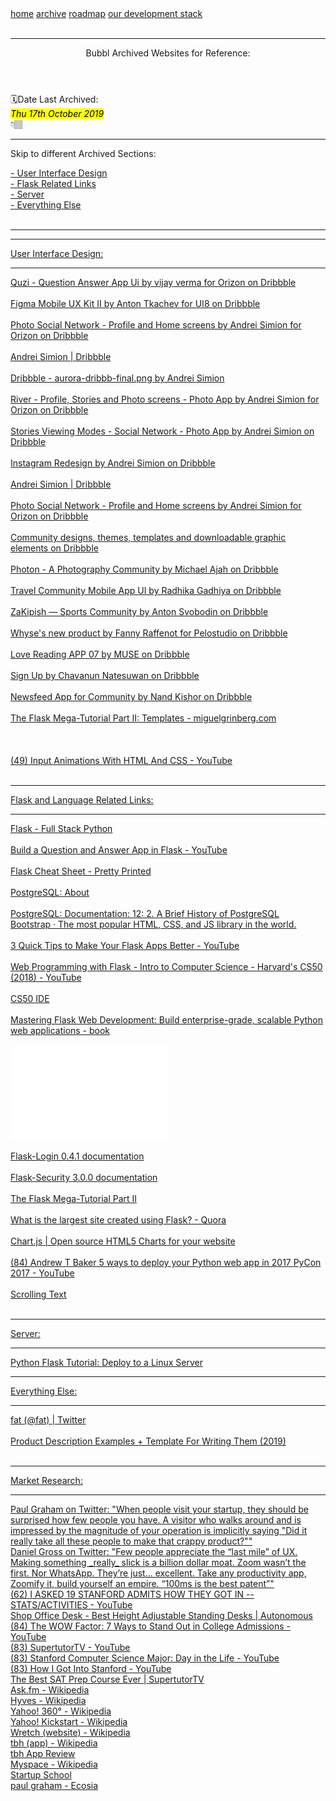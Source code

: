 <!DOCTYPE html>
<html lang="en" dir="ltr">
  <head>
    <meta charset="utf-8">
    <link rel="stylesheet" href="index.css">
    <title>Charlie Kilner's WWW Archive</title>
  </head>
  <body>
  </html>
  <div class="date">
    <a class="menu" href="home.html">home</a>
    <a class="activemenu" href="index.html">archive</a>
    <a class="menu" href="roadmap.html">roadmap</a>
    <a class="menu" href="stack.html">our development stack</a>
</div>
<br>
<hr>
          <header href="index.html">Bubbl Archived Websites for Reference:<br></header>
          <a>🗓Date Last Archived: <br><mark><i>Thu 17th October 2019</i></mark><br>👇🏽</a>
<hr>
</div>
<div class="links">
<p class="sections1" href="">Skip to different Archived Sections:<br></p>
<a class="sections" href="">- User Interface Design</a><br>
<a class="sections" href="">- Flask Related Links</a><br>
<a class="sections" href="">- Server</a><br>
<a class="sections" href="">- Everything Else</a><br><br>
<hr>
</div>
<hr>
<div  class="links1"><a class="sections" href="">User Interface Design:</a><br></div>
<hr>
<a href="https://dribbble.com/shots/6681943-Quzi-Question-Answer-App-Ui">Quzi - Question Answer App Ui by vijay verma for Orizon on Dribbble</a><br><br>
<a href="https://dribbble.com/shots/7379114-Figma-Mobile-UX-Kit-II">Figma Mobile UX Kit II by Anton Tkachev for UI8 on Dribbble</a><br><br>
<a href="https://dribbble.com/shots/6990134-Photo-Social-Network-Profile-and-Home-screens">Photo Social Network - Profile and Home screens by Andrei Simion for Orizon on Dribbble</a><br><br>
<a href="https://dribbble.com/andreisimion">Andrei Simion | Dribbble</a><br><br>
<a href="https://dribbble.com/shots/6990134-Photo-Social-Network-Profile-and-Home-screens/attachments">Dribbble - aurora-dribbb-final.png by Andrei Simion</a><br><br>
<a href="https://dribbble.com/shots/7149155-River-Profile-Stories-and-Photo-screens-Photo-App">River - Profile, Stories and Photo screens - Photo App by Andrei Simion for Orizon on Dribbble</a><br><br>
<a href="https://dribbble.com/shots/6277390-Stories-Viewing-Modes-Social-Network-Photo-App">Stories Viewing Modes - Social Network - Photo App by Andrei Simion on Dribbble</a><br><br>
<a href="https://dribbble.com/shots/3815138-Instagram-Redesign">Instagram Redesign by Andrei Simion on Dribbble</a><br><br>
<a href="https://dribbble.com/andreisimion">Andrei Simion | Dribbble</a><br><br>
<a href="https://dribbble.com/shots/6990134-Photo-Social-Network-Profile-and-Home-screens">Photo Social Network - Profile and Home screens by Andrei Simion for Orizon on Dribbble</a><br><br>
<a href="https://dribbble.com/tags/community">Community designs, themes, templates and downloadable graphic elements on Dribbble</a><br><br>
<a href="https://dribbble.com/shots/7450441-Photon-A-Photography-Community">Photon - A Photography Community by Michael Ajah on Dribbble</a><br><br>
<a href="https://dribbble.com/shots/7429327-Travel-Community-Mobile-App-UI">Travel Community Mobile App UI by Radhika Gadhiya on Dribbble</a><br><br>
<a href="https://dribbble.com/shots/7417668-ZaKipish-Sports-Community">ZaKipish — Sports Community by Anton Svobodin on Dribbble</a><br><br>
<a href="https://dribbble.com/shots/7423730-Whyse-s-new-product">Whyse's new product by Fanny Raffenot for Pelostudio on Dribbble</a><br><br>
<a href="https://dribbble.com/shots/7375139-Love-Reading-APP-07">Love Reading APP 07 by MUSE on Dribbble</a><br><br>
<a href="https://dribbble.com/shots/7365391--DailyUI-01-Sign-Up">Sign Up by Chavanun Natesuwan on Dribbble</a><br><br>
<a href="https://dribbble.com/shots/7350459-Newsfeed-App-for-Community">Newsfeed App for Community by Nand Kishor on Dribbble</a><br><br>
<a href="https://blog.miguelgrinberg.com/post/the-flask-mega-tutorial-part-ii-templates">The Flask Mega-Tutorial Part II: Templates - miguelgrinberg.com</a><br><br></a><br><br>
<a href="https://www.youtube.com/watch?v=IxRJ8vplzAo">(49) Input Animations With HTML And CSS - YouTube</a><br><br>

<hr>
<div class="links1"><a class="sections" href="">Flask and Language Related Links:</a></div>
<hr>
<a href="https://www.fullstackpython.com/flask.html">Flask - Full Stack Python</a><br><br>
<a href="https://www.youtube.com/watch?v=z8Ewd7z1WpQ">Build a Question and Answer App in Flask - YouTube</a><br><br>
<a href="https://prettyprinted.com/flaskcheatsheet">Flask Cheat Sheet - Pretty Printed</a><br><br>
<a href="https://www.postgresql.org/about/">PostgreSQL: About</a><br><br>
<a href="https://www.postgresql.org/docs/current/history.html">PostgreSQL: Documentation: 12: 2. A Brief History of PostgreSQL</a><br>
<a href="https://getbootstrap.com/">Bootstrap · The most popular HTML, CSS, and JS library in the world.</a><br><br>
<a href="https://www.youtube.com/watch?v=tqZxama6tiE">3 Quick Tips to Make Your Flask Apps Better - YouTube</a><br><br>
<a href="https://www.youtube.com/watch?v=zdgYw-3tzfI">Web Programming with Flask - Intro to Computer Science - Harvard's CS50 (2018) - YouTube</a><br><br>
<a href="https://ide.cs50.io/charliexkilner/ide">CS50 IDE</a><br><br>
<a href="https://www.amazon.co.uk/Mastering-Flask-Web-Development-enterprise-grade/dp/1788995406/ref=tmm_pap_swatch_0?_encoding=UTF8&qid=&sr=">Mastering Flask Web Development: Build enterprise-grade, scalable Python web applications - book<br><br>
<embed src="flask_cheatsheet.pdf" type="application/pdf" width="50%" height="auto" /><br><br>
<a href="https://flask-login.readthedocs.io/en/latest/">Flask-Login 0.4.1 documentation</a><br><br>
<a href="https://pythonhosted.org/Flask-Security/">Flask-Security 3.0.0 documentation</a><br><br>
<a href="https://blog.miguelgrinberg.com/post/the-flask-mega-tutorial-part-ii-templates">The Flask Mega-Tutorial Part II</a><br><br>
<a href="https://www.quora.com/What-is-the-largest-site-created-using-Flask">What is the largest site created using Flask? - Quora</a><br><br>
<a href="https://www.chartjs.org/">Chart.js | Open source HTML5 Charts for your website</a><br><br>
<a href="https://www.youtube.com/watch?v=vGphzPLemZE">(84) Andrew T Baker 5 ways to deploy your Python web app in 2017 PyCon 2017 - YouTube</a><br><br>
<a href="https://www.html.am/html-codes/marquees/scrolling-text.cfm">Scrolling Text</a><br><br>

<hr>
<div class="links1"><a class="sections" href="">Server:</a></div>
<hr>
<a href="https://www.youtube.com/watch?v=goToXTC96Co&t=454s">Python Flask Tutorial: Deploy to a Linux Server </a>

<hr>
<div class="links1"><a class="sections" href="">Everything Else:</a><br></div>
<hr>
<a href="https://twitter.com/fat">fat (@fat) | Twitter</a><br><br>
<a href="https://www.bigcommerce.com/blog/perfect-product-description-formula/#writing-a-product-description-to-grow-sales">Product Description Examples + Template For Writing Them (2019)</a><br><br>

<hr>
<div class="links1"><a class="sections" href="">Market Research:</a><br></div>
<hr>
<a href="https://twitter.com/paulg/status/1161483728574722053">Paul Graham on Twitter: "When people visit your startup, they should be surprised how few people you have. A visitor who walks around and is impressed by the magnitude of your operation is implicitly saying "Did it really take all these people to make that crappy product?""</a><br>
<a href="https://twitter.com/danielgross/status/1183173574800003072">Daniel Gross on Twitter: "Few people appreciate the “last mile” of UX. Making something _really_ slick is a billion dollar moat. Zoom wasn’t the first. Nor WhatsApp. They’re just... excellent. Take any productivity app, Zoomify it, build yourself an empire. “100ms is the best patent”"</a><br>
<a href="https://www.youtube.com/watch?v=h9-DsoZX9PA">(62) I ASKED 19 STANFORD ADMITS HOW THEY GOT IN -- STATS/ACTIVITIES - YouTube</a><br>
<a href="https://www.autonomous.ai/standing-desks">Shop Office Desk - Best Height Adjustable Standing Desks | Autonomous</a><br>
<a href="https://www.youtube.com/watch?v=3_7gC3g_EEQ">(84) The WOW Factor: 7 Ways to Stand Out in College Admissions - YouTube</a><br>
<a href="https://www.youtube.com/user/SuperTutorTV/videos">(83) SupertutorTV - YouTube</a><br>
<a href="https://www.youtube.com/watch?v=wo01fT-2zQk">(83) Stanford Computer Science Major: Day in the Life - YouTube</a><br>
<a href="https://www.youtube.com/watch?v=GUjl41AQ5eM">(83) How I Got Into Stanford - YouTube</a><br>
<a href="https://supertutortv.com/the-best-sat-prep-course-ever">The Best SAT Prep Course Ever | SupertutorTV</a><br>
<a href="https://en.wikipedia.org/wiki/Ask.fm">Ask.fm - Wikipedia</a><br>
<a href="https://en.wikipedia.org/wiki/Hyves">Hyves - Wikipedia</a><br>
<a href="https://en.wikipedia.org/wiki/Yahoo!_360%C2%B0">Yahoo! 360° - Wikipedia</a><br>
<a href="https://en.wikipedia.org/wiki/Yahoo!_Kickstart">Yahoo! Kickstart - Wikipedia</a><br>
<a href="https://en.wikipedia.org/wiki/Wretch_(website)">Wretch (website) - Wikipedia</a><br>
<a href="https://en.wikipedia.org/wiki/Tbh_(app)">tbh (app) - Wikipedia</a><br>
<a href="https://www.commonsensemedia.org/app-reviews/tbh">tbh App Review</a><br>
<a href="https://en.wikipedia.org/wiki/Myspace#Revenue_model">Myspace - Wikipedia</a><br>
<a href="https://www.startupschool.org/videos/65">Startup School</a><br>
<a href="https://www.ecosia.org/search?q=paul+graham&addon=chrome&addonversion=2.1.0">paul graham - Ecosia</a><br>
